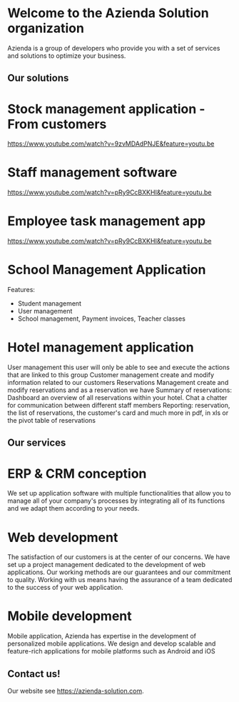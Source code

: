 # Welcome to the Azienda Solution organization

Azienda is a group of developers who provide you with a set of services and solutions to optimize your business.

## Our solutions

# Stock management application - From customers
https://www.youtube.com/watch?v=9zvMDAdPNJE&feature=youtu.be

# Staff management software
https://www.youtube.com/watch?v=pRy9CcBXKHI&feature=youtu.be

# Employee task management app
https://www.youtube.com/watch?v=pRy9CcBXKHI&feature=youtu.be

# School Management Application
Features: 
- Student management 
- User management 
- School management, Payment invoices, Teacher classes

# Hotel management application
User management this user will only be able to see and execute the actions that are linked to this group
Customer management create and modify information related to our customers
Reservations Management create and modify reservations and as a reservation we have
Summary of reservations: Dashboard an overview of all reservations within your hotel.
Chat a chatter for communication between different staff members
Reporting: reservation, the list of reservations, the customer's card and much more in pdf, in xls or the pivot table of reservations


## Our services

# ERP & CRM conception
We set up application software with multiple functionalities that allow you to manage all of your company's processes by integrating all of its functions and we adapt them according to your needs.

# Web development
The satisfaction of our customers is at the center of our concerns. We have set up a project management dedicated to the development of web applications. Our working methods are our guarantees and our commitment to quality. Working with us means having the assurance of a team dedicated to the success of your web application.

# Mobile development
Mobile application, Azienda has expertise in the development of personalized mobile applications. We design and develop scalable and feature-rich applications for mobile platforms such as Android and iOS



## Contact us!

Our website see <https://azienda-solution.com>.
<!--

**Here are some ideas to get you started:**

🙋‍♀️ A short introduction - what is your organization all about?
🌈 Contribution guidelines - how can the community get involved?
👩‍💻 Useful resources - where can the community find your docs? Is there anything else the community should know?
🍿 Fun facts - what does your team eat for breakfast?
🧙 Remember, you can do mighty things with the power of [Markdown](https://docs.github.com/github/writing-on-github/getting-started-with-writing-and-formatting-on-github/basic-writing-and-formatting-syntax)
-->
